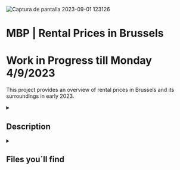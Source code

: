 
![Captura de pantalla 2023-09-01 123126](https://github.com/larahdm2/Mid-Bootcamp-Project/assets/138598135/3688e5ae-97ad-495f-9396-96fd553a6230)

# MBP | Rental Prices in Brussels
# Work in Progress till Monday 4/9/2023

This project provides an overview of rental prices in Brussels and its surroundings in early 2023.


</details>

<details>
  <summary>
   <h2>Description</h2>
  </summary>

This data has been extracted from: https://www.kaggle.com/datasets/mathiassteilen/monthly-rent-of-rented-flats-in-brussels.

During the cleaning process, we focused on the center of the map and excluded areas in Belgium with limited information.
 
  <br>
  
![Captura de pantalla 2023-09-01 123251](https://github.com/larahdm2/Mid-Bootcamp-Project/assets/138598135/82bae658-9d96-429d-bed9-c60fba72a4e9)

  <br>

The dataset included numerous features, which we processed to generate the final ones.



<br>
<hr> 

</details>

<details>
  <summary>
   <h2>Files you´ll find</h2>
  </summary>

  Need to upload the files. 
  The work is divided in 3 notebooks: cleaning, EDA and modelling.
  There is also a copy of the presentation, the dataset in csv, and a link to the tableau work.
